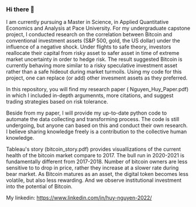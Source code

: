 ### Hi there 👋
I am currently pursuing a Master in Science, in Applied Quantitative Economics and Analysis at Pace University. For my undergraduate capstone project, I conducted research on the correlation between Bitcoin and conventional investment assets (S&P 500, gold, the US dollar) under the influence of a negative shock. Under flights to safe theory, investors reallocate their capital from risky asset to safer asset in time of extreme market uncertainty in order to hedge risk. The result suggested Bitcoin is currently behaving more similar to a risky speculative investment asset rather than a safe hideout during market turmoils. Using my code for this project, one can replace (or add) other invesment assets as they preferred.

In this repository, you will find my research paper ( Nguyen_Huy_Paper.pdf) in which I included in-depth argumennts, more citations, and suggest trading strategies based on risk tolerance. 

Beside from my paper, I will provide my up-to-date python code to automate the data collecting and transforming process. The code is still undergoing, but anyone can based on this and conduct their own research. I believe sharing knowledge freely is a contribution to the collective human knowledge. 

Tableau's story (bitcoin_story.pdf) provides visuallizations of the current health of the bitcoin market compare to 2017. The bull run in 2020-2021 is fundamentally different from 2017-2018. Number of bitcoin owners are less sensitive to to drop in price, rather they increase at a slower rate during bear market. As Bitcoin matures as an asset, the digital token becomes less volatile, but also less rewarding. And we observe institutional investment into the potential of Bitcoin. 

My linkedin: https://www.linkedin.com/in/huy-nguyen-2022/
